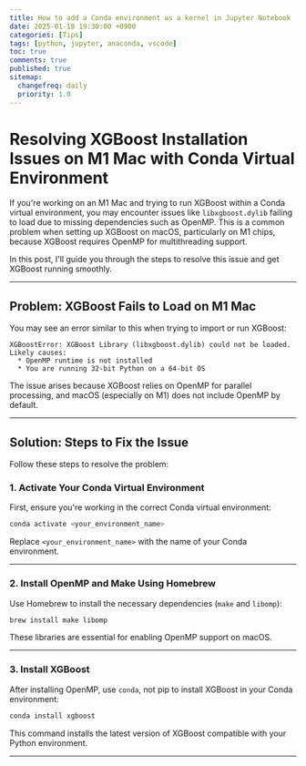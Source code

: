 ```yaml
---
title: How to add a Conda environment as a kernel in Jupyter Notebook
date: 2025-01-18 19:30:00 +0900
categories: [Tips]
tags: [python, jupyter, anaconda, vscode]
toc: true
comments: true
published: true
sitemap:
  changefreq: daily
  priority: 1.0
---
```

# Resolving XGBoost Installation Issues on M1 Mac with Conda Virtual Environment

If you're working on an M1 Mac and trying to run XGBoost within a Conda virtual environment, you may encounter issues like `libxgboost.dylib` failing to load due to missing dependencies such as OpenMP. This is a common problem when setting up XGBoost on macOS, particularly on M1 chips, because XGBoost requires OpenMP for multithreading support.

In this post, I'll guide you through the steps to resolve this issue and get XGBoost running smoothly.

---

## **Problem: XGBoost Fails to Load on M1 Mac**

You may see an error similar to this when trying to import or run XGBoost:

```
XGBoostError: XGBoost Library (libxgboost.dylib) could not be loaded.
Likely causes:
  * OpenMP runtime is not installed
  * You are running 32-bit Python on a 64-bit OS
```

The issue arises because XGBoost relies on OpenMP for parallel processing, and macOS (especially on M1) does not include OpenMP by default.

---

## **Solution: Steps to Fix the Issue**

Follow these steps to resolve the problem:

### **1. Activate Your Conda Virtual Environment**
First, ensure you're working in the correct Conda virtual environment:

```bash
conda activate <your_environment_name>
```

Replace `<your_environment_name>` with the name of your Conda environment.

---

### **2. Install OpenMP and Make Using Homebrew**
Use Homebrew to install the necessary dependencies (`make` and `libomp`):

```bash
brew install make libomp
```

These libraries are essential for enabling OpenMP support on macOS.

---

### **3. Install XGBoost**
After installing OpenMP, use `conda`, not pip to install XGBoost in your Conda environment:

```bash
conda install xgboost
```

This command installs the latest version of XGBoost compatible with your Python environment.

---